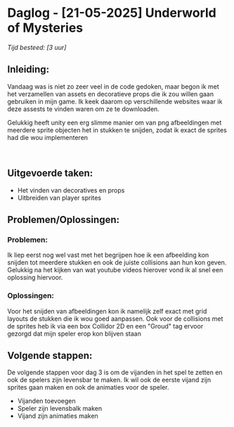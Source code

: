 # Daglog - [21-05-2025] Underworld of Mysteries

_Tijd besteed: [3 uur]_

## Inleiding:

Vandaag was is niet zo zeer veel in de code gedoken, maar begon ik met het verzamellen van assets en decoratieve props die ik zou willen gaan gebruiken in mijn game.
Ik keek daarom op verschillende websites waar ik deze assests te vinden waren om ze te downloaden.

Gelukkig heeft unity een erg slimme manier om van png afbeeldingen met meerdere sprite objecten het in stukken te snijden, zodat ik exact de sprites had die wou implementeren

<br>

## **Uitgevoerde taken:**
- Het vinden van decoratives en props
- Uitbreiden van player sprites


## **Problemen/Oplossingen:**

### Problemen:

Ik liep eerst nog wel vast met het begrijpen hoe ik een afbeelding kon snijden tot meerdere stukken en ook de juiste collisions aan hun kon geven.
Gelukkig na het kijken van wat youtube videos hierover vond ik al snel een oplossing hiervoor.

### Oplossingen:

Voor het snijden van afbeeldingen kon ik namelijk zelf exact met grid layouts de stukken die ik wou goed aanpassen.
Ook voor de collisions met de sprites heb ik via een box Collidor 2D en een "Groud" tag ervoor gezorgd dat mijn speler erop kon blijven staan



## **Volgende stappen:**

De volgende stappen voor dag 3 is om de vijanden in het spel te zetten en ook de spelers zijn levensbar te maken.
Ik wil ook de eerste vijand zijn sprites gaan maken en ook de animaties voor de speler.

- Vijanden toevoegen
- Speler zijn levensbalk maken
- Vijand zijn animaties maken
